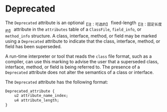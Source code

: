 # Deprecated

The `Deprecated` attribute is an optional<sub>【注：可选的】</sub> fixed-length<sub>【注：固定长度的】</sub> attribute in the `attributes` table of a `ClassFile`, `field_info`, or `method_info` structure. A class, interface, method, or field may be marked using a `Deprecated` attribute to indicate that the class, interface, method, or field has been superseded.

A run-time interpreter or tool that reads the `class` file format, such as a compiler, can use this marking to advise the user that a superseded class, interface, method, or field is being referred to. The presence of a `Deprecated` attribute does not alter the semantics of a class or interface.

The `Deprecated` attribute has the following format:

```txt
Deprecated_attribute {
    u2 attribute_name_index;
    u4 attribute_length;
}
```

